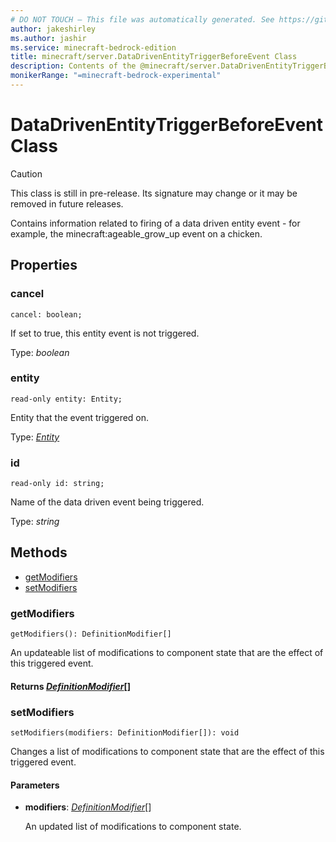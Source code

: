 ```yaml
---
# DO NOT TOUCH — This file was automatically generated. See https://github.com/mojang/minecraftapidocsgenerator to modify descriptions, examples, etc.
author: jakeshirley
ms.author: jashir
ms.service: minecraft-bedrock-edition
title: minecraft/server.DataDrivenEntityTriggerBeforeEvent Class
description: Contents of the @minecraft/server.DataDrivenEntityTriggerBeforeEvent class.
monikerRange: "=minecraft-bedrock-experimental"
---
```

# DataDrivenEntityTriggerBeforeEvent Class

> [!CAUTION]
> This class is still in pre-release.  Its signature may change or it may be removed in future releases.

Contains information related to firing of a data driven entity event - for example, the minecraft:ageable_grow_up event on a chicken.

## Properties

### **cancel**
`cancel: boolean;`

If set to true, this entity event is not triggered.

Type: *boolean*

### **entity**
`read-only entity: Entity;`

Entity that the event triggered on.

Type: [*Entity*](Entity.md)

### **id**
`read-only id: string;`

Name of the data driven event being triggered.

Type: *string*

## Methods
- [getModifiers](#getmodifiers)
- [setModifiers](#setmodifiers)

### **getModifiers**
`
getModifiers(): DefinitionModifier[]
`

An updateable list of modifications to component state that are the effect of this triggered event.

#### **Returns** [*DefinitionModifier*](DefinitionModifier.md)[]

### **setModifiers**
`
setModifiers(modifiers: DefinitionModifier[]): void
`

Changes a list of modifications to component state that are the effect of this triggered event.

#### **Parameters**
- **modifiers**: [*DefinitionModifier*](DefinitionModifier.md)[]
  
  An updated list of modifications to component state.
